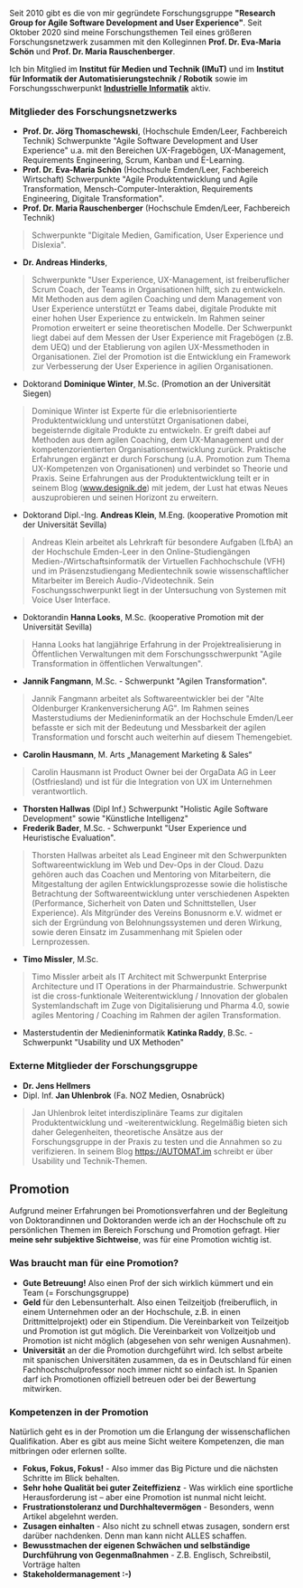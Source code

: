 Seit 2010 gibt es die von mir gegründete Forschungsgruppe __"Research Group for Agile Software Development and User Experience"__. Seit Oktober 2020 sind meine Forschungsthemen Teil eines größeren Forschungsnetzwerk zusammen mit den Kolleginnen __Prof. Dr. Eva-Maria Schön__ und __Prof. Dr. Maria Rauschenberger__. 

Ich bin Mitglied im __Institut für Medien und Technik (IMuT)__ und im __Institut für Informatik der Automatisierungstechnik / Robotik__ sowie im Forschungsschwerpunkt __[Industrielle Informatik](https://www.hs-emden-leer.de/forschung/forschungsprofil/forschungsschwerpunkte/schwerpunkte/industrielle-informatik)__ aktiv.


### Mitglieder des Forschungsnetzwerks  
* __Prof. Dr. Jörg Thomaschewski__, (Hochschule Emden/Leer, Fachbereich Technik)
Schwerpunkte "Agile Software Development and User Experience" u.a. mit den Bereichen UX-Fragebögen, UX-Management, Requirements Engineering, Scrum, Kanban und E-Learning.
* __Prof. Dr. Eva-Maria Schön__ (Hochschule Emden/Leer, Fachbereich Wirtschaft)
Schwerpunkte "Agile Produktentwicklung und Agile Transformation, Mensch-Computer-Interaktion, Requirements Engineering, Digitale Transformation".
* __Prof. Dr. Maria Rauschenberger__ (Hochschule Emden/Leer, Fachbereich Technik)
> Schwerpunkte "Digitale Medien, Gamification, User Experience und Dislexia".
* __Dr. Andreas Hinderks__,  
> Schwerpunkte "User Experience, UX-Management,  ist freiberuflicher Scrum Coach, der Teams in Organisationen hilft, sich zu entwickeln. Mit Methoden aus dem agilen Coaching und dem Management von User Experience unterstützt er Teams dabei, digitale Produkte mit einer hohen User Experience zu entwickeln. Im Rahmen seiner Promotion erweitert er seine theoretischen Modelle. Der Schwerpunkt liegt dabei auf dem Messen der User Experience mit Fragebögen (z.B. dem UEQ) und der Etablierung von agilen UX-Messmethoden in Organisationen. Ziel der Promotion ist die Entwicklung ein Framework zur Verbesserung der User Experience in agilien Organisationen.
* Doktorand __Dominique Winter__, M.Sc. (Promotion an der Universität Siegen)
> Dominique Winter ist Experte für die erlebnisorientierte Produktentwicklung und unterstützt Organisationen dabei, begeisternde digitale Produkte zu entwickeln. Er greift dabei auf Methoden aus dem agilen Coaching, dem UX-Management und der kompetenzorientierten Organisationsentwicklung zurück. Praktische Erfahrungen ergänzt er durch Forschung (u.A. Promotion zum Thema UX-Kompetenzen von Organisationen) und verbindet so Theorie und Praxis. Seine Erfahrungen aus der Produktentwicklung teilt er in seinem Blog (<a markdown="0" target="_blank" href="http://www.designik.de">www.designik.de</a>) mit jedem, der Lust hat etwas Neues auszuprobieren und seinen Horizont zu erweitern. 
* Doktorand Dipl.-Ing. __Andreas Klein__, M.Eng. (kooperative Promotion mit der Universität Sevilla) 
> Andreas Klein arbeitet als Lehrkraft für besondere Aufgaben (LfbA) an der Hochschule Emden-Leer in den Online-Studiengängen Medien-/Wirtschaftsinformatik der Virtuellen Fachhochschule (VFH) und im Präsenzstudiengang Medientechnik sowie wissenschaftlicher Mitarbeiter im Bereich Audio-/Videotechnik. Sein Foschungsschwerpunkt liegt in der Untersuchung von Systemen mit Voice User Interface.
* Doktorandin __Hanna Looks__, M.Sc. (kooperative Promotion mit der Universität Sevilla) 
> Hanna Looks hat langjährige Erfahrung in der Projektrealisierung in Öffentlichen Verwaltungen mit dem Forschungsschwerpunkt "Agile Transformation in öffentlichen Verwaltungen".
* __Jannik Fangmann__, M.Sc. - Schwerpunkt "Agilen Transformation".
> Jannik Fangmann arbeitet als Softwareentwickler bei der "Alte Oldenburger Krankenversicherung AG". Im Rahmen seines Masterstudiums der Medieninformatik an der Hochschule Emden/Leer befasste er sich mit der Bedeutung und Messbarkeit der agilen Transformation und forscht auch weiterhin auf diesem Themengebiet. 
* __Carolin Hausmann__, M. Arts „Management Marketing & Sales“
> Carolin Hausmann ist Product Owner bei der OrgaData AG in Leer (Ostfriesland) und ist für die Integration von UX im Unternehmen verantwortlich.
* __Thorsten Hallwas__ (Dipl Inf.)  Schwerpunkt "Holistic Agile Software Development" sowie "Künstliche Intelligenz"
* __Frederik Bader__, M.Sc. - Schwerpunkt "User Experience und Heuristische Evaluation".
> Thorsten Hallwas arbeitet als Lead Engineer mit den Schwerpunkten Softwareentwicklung im Web und Dev-Ops in der Cloud. Dazu gehören auch das Coachen und Mentoring von Mitarbeitern, die Mitgestaltung der agilen Entwicklungsprozesse sowie die holistische Betrachtung der Softwareentwicklung unter verschiedenen Aspekten (Performance, Sicherheit von Daten und Schnittstellen, User Experience). Als Mitgründer des Vereins Bonusnorm e.V. widmet er sich der Ergründung von Belohnungssystemen und deren Wirkung, sowie deren Einsatz im Zusammenhang mit Spielen oder Lernprozessen.
* __Timo Missler__, M.Sc.
> Timo Missler arbeit als IT Architect mit Schwerpunkt Enterprise Architecture und IT Operations in der Pharmaindustrie. Schwerpunkt ist die cross-funktionale Weiterentwicklung / Innovation der globalen Systemlandschaft im Zuge von Digitalisierung und Pharma 4.0, sowie agiles Mentoring / Coaching im Rahmen der agilen Transformation.
* Masterstudentin der Medieninformatik __Katinka Raddy__, B.Sc. - Schwerpunkt "Usability und UX Methoden"


### Externe Mitglieder der Forschungsgruppe
* __Dr. Jens Hellmers__
* Dipl. Inf. __Jan Uhlenbrok__ (Fa. NOZ Medien, Osnabrück)
> Jan Uhlenbrok leitet interdisziplinäre Teams zur digitalen Produktentwicklung und -weiterentwicklung. Regelmäßig bieten sich daher Gelegenheiten, theoretische Ansätze aus der Forschungsgruppe in der Praxis zu testen und die Annahmen so zu verifizieren. In seinem Blog <a markdown="0" target="_blank" href="https://AUTOMAT.im">https://AUTOMAT.im</a> schreibt er über Usability und Technik-Themen.



## Promotion
Aufgrund meiner Erfahrungen bei Promotionsverfahren und der Begleitung von Doktorandinnen und Doktoranden werde ich an der Hochschule oft zu persönlichen Themen im Bereich Forschung und Promotion gefragt. Hier __meine sehr subjektive Sichtweise__, was für eine Promotion wichtig ist. 

### Was braucht man für eine Promotion?
* __Gute Betreuung!__ Also einen Prof der sich wirklich kümmert und ein Team (= Forschungsgruppe)
* __Geld__ für den Lebensunterhalt. Also einen Teilzeitjob (freiberuflich, in einem Unternehmen oder an der Hochschule, z.B. in einen Drittmittelprojekt) oder ein Stipendium. Die Vereinbarkeit von Teilzeitjob und Promotion ist gut möglich. Die Vereinbarkeit von Vollzeitjob und Promotion ist nicht möglich (abgesehen von sehr wenigen Ausnahmen).
* __Universität__ an der die Promotion durchgeführt wird. Ich selbst arbeite mit spanischen Universitäten zusammen, da es in Deutschland für einen Fachhochschulprofessor noch immer nicht so einfach ist. In Spanien darf ich Promotionen offiziell betreuen oder bei der Bewertung mitwirken.

### Kompetenzen in der Promotion
Natürlich geht es in der Promotion um die Erlangung der wissenschaflichen Qualifikation. Aber es gibt aus meine Sicht weitere Kompetenzen, die man mitbringen oder erlernen sollte.

*  __Fokus, Fokus, Fokus!__ - Also immer das Big Picture und die nächsten Schritte im Blick behalten.
*  __Sehr hohe Qualität bei guter Zeiteffizienz__ - Was wirklich eine sportliche Herausforderung ist – aber eine Promotion ist nunmal nicht leicht.
*  __Frustrationstoleranz und Durchhaltevermögen__ - Besonders, wenn Artikel abgelehnt werden.
*  __Zusagen einhalten__ - Also nicht zu schnell etwas zusagen, sondern erst darüber nachdenken. Denn man kann nicht ALLES schaffen.
*  __Bewusstmachen der eigenen Schwächen und selbständige Durchführung von Gegenmaßnahmen__ - Z.B. Englisch, Schreibstil, Vorträge halten
*  __Stakeholdermanagement :-)__
